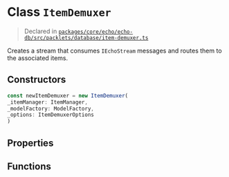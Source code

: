 # Class `ItemDemuxer`
> Declared in [`packages/core/echo/echo-db/src/packlets/database/item-demuxer.ts`](https://github.com/dxos/protocols/blob/main/packages/core/echo/echo-db/src/packlets/database/item-demuxer.ts#L31)

Creates a stream that consumes  `IEchoStream`  messages and routes them to the associated items.

## Constructors
```ts
const newItemDemuxer = new ItemDemuxer(
_itemManager: ItemManager,
_modelFactory: ModelFactory,
_options: ItemDemuxerOptions
)
```

## Properties

## Functions
